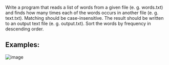 Write a program that reads a list of words from a given file (e. g. words.txt) and finds how many times each of the words occurs in another file (e. g. text.txt). Matching should be case-insensitive. The result should be written to an output text file (e. g. output.txt). Sort the words by frequency in descending order.

## Examples:

![image](https://user-images.githubusercontent.com/45227327/214940364-587c95f4-c5d6-4ccd-9795-da9c6d330c1c.png)
